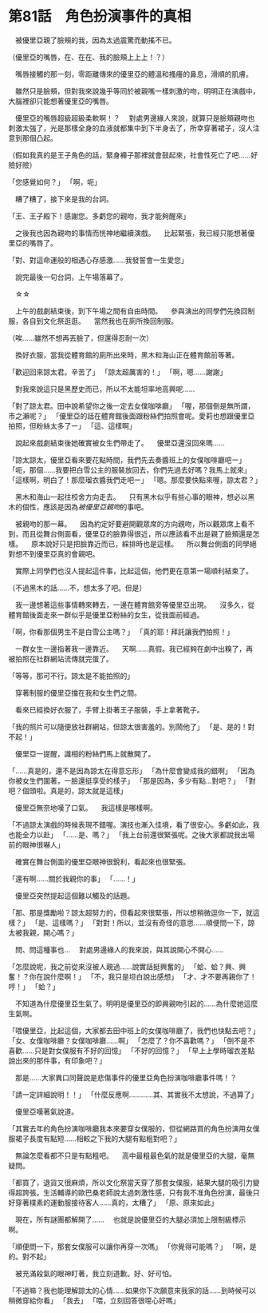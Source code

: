 # 第81話　角色扮演事件的真相

　被優里亞親了臉頰的我，因為太過震驚而動搖不已。

（優里亞的嘴唇，在、在在、我的臉頰上上上！？）

　嘴唇接觸的那一刻，零距離傳來的優里亞的體溫和搔癢的鼻息，滑順的肌膚。

　雖然只是臉頰，但對我來說幾乎等同於被親嘴一樣刺激的吻，明明正在演戲中，大腦裡卻只能想著優里亞的嘴唇。

　優里亞的嘴唇超級超級柔軟啊！？
　對處男邊緣人來說，就算只是臉頰親吻也刺激太強了，光是那樣全身的血液就都集中到下半身去了，所幸穿著裙子，沒人注意到那個凸起。

（假如我真的是王子角色的話，緊身褲子那裡就會鼓起來，社會性死亡了吧……好險好險）

「您感覺如何？」
「啊，呃」

　糟了糟了，接下來是我的台詞。

「王、王子殿下！感謝您。多虧您的親吻，我才能夠醒來」

　之後我也因為親吻的事情而恍神地繼續演戲。
　比起緊張，我已經只能想著優里亞的嘴唇了。

「對、對這命運般的相遇心存感激……我發誓會一生愛您」

　說完最後一句台詞，上午場落幕了。

　☆☆

　上午的戲劇結束後，到下午場之間有自由時間。
　參與演出的同學們先換回制服，各自到文化祭逛逛。
　當然我也在廁所換回制服。

（唉……雖然不想再丟臉了，但還得忍耐一次）

　換好衣服，當我從體育館的廁所出來時，黑木和海山正在體育館前等著。

「歡迎回來諒太君。辛苦了」
「諒太超厲害的！」
「啊，嗯……謝謝」

　對我來說這只是黑歷史而已，所以不太能坦率地高興呢……

「對了諒太君。田中說希望你之後一定去女僕咖啡廳」
「喔，那個倒是無所謂，市之瀨呢？」
「優里亞的話在體育館後面跟粉絲們拍照會呢。愛莉也想跟優里亞拍照，但粉絲太多了ー」
「這、這樣啊」

　說起來戲劇結束後她確實被女生們帶走了。
　優里亞還沒回來嗎……

「諒太諒太，優里亞看來要花點時間，我們先去奏醬班上的女僕咖啡廳吧ー」
「呃，那個……我要把白雪公主的服裝放回去，你們先過去好嗎？我馬上就來」
「這樣啊，明白了！那麼瑠衣醬我們走吧ー」
「嗯。那麼要快點來喔，諒太君？」

　黑木和海山一起往校舍方向走去。
　只有黑木似乎有些心事的眼神，想必以黑木的個性，應該是因為*被優里亞親吻*的事吧。

　被親吻的那一幕。
　因為約定好要避開觀眾席的方向親吻，所以觀眾席上看不到，而且從舞台側面看，優里亞的臉靠得很近，所以應該看不出是親了臉頰還是怎樣。
　原本說好只是把臉靠近而已，綵排時也是這樣。
　所以舞台側面的同學絕對想不到優里亞真的會親吧。

　實際上同學們也沒人提起這件事，比起這個，他們更在意第一場順利結束了。

（不過黑木的話……不，想太多了吧。但是）

　我一邊想著這些事情轉來轉去，一邊在體育館旁等優里亞出現。
　沒多久，從體育館後面走來一群似乎是優里亞粉絲的女生，從我面前經過。

「啊，你看那個男生不是白雪公主嗎？」
「真的耶！拜託讓我們拍照！」

　一群女生一邊指著我一邊靠近。
　天啊……真假。我已經夠在劇中出糗了，再被拍照在社群網站流傳就完蛋了。

「等等，那可不行。諒太是不能拍照的」

　穿著制服的優里亞擋在我和女生們之間。

　看來已經換好衣服了，手臂上掛著王子服裝，手上拿著靴子。

「我的照片可以隨便放社群網站，但諒太很害羞的。別鬧他了」
「是、是的！對不起！」

　優里亞一提醒，識相的粉絲們馬上就散開了。

「……真是的，還不是因為諒太在得意忘形」
「為什麼會變成我的錯啊」
「因為你被女生們圍著，一臉還挺享受的樣子」
「那是因為，多少有點…對吧？」
「對吧？個頭啦。真是的，諒太就是這樣」

　優里亞無奈地嘆了口氣。
　我這樣是哪樣啊。

「不過諒太演戲的時候表現不錯喔。演技也漸入佳境，看了很安心。多虧如此，我也能全力以赴」
「……是、嗎？」
「我上台前還很緊張呢。之後大家都說我出場前的眼神很嚇人」

　確實在舞台側面的優里亞眼神很銳利，看起來也很緊張。

「還有啊……關於我親你的事」
「……！」

　優里亞突然提起這個難以觸及的話題。

「那、那是獎勵啦？諒太超努力的，但看起來很緊張，所以想稍微逗你一下，就這樣？」
「是、這樣嗎？」
「對對！所以，並沒有奇怪的意思……順便問一下，諒太被我親，開心嗎？」

　問、問這種事也…
　對處男邊緣人的我來說，與其說開心不開心……

「怎麼說呢，我之前從來沒被人親過……說實話挺興奮的」
「蛤、蛤？興、興奮！？你在說什麼啊！」
「不，我只是坦白說出感想」
「才、才不要再親你了！哼！」
「蛤？」

　不知道為什麼優里亞生氣了。明明是優里亞的即興親吻引起的……為什麼她這麼生氣啊。

「喂優里亞，比起這個，大家都去田中班上的女僕咖啡廳了，我們也快點去吧？」
「女、女僕咖啡廳？女僕咖啡廳……啊」
「怎麼了？你不喜歡嗎？」
「倒不是不喜歡……只是對女僕服有不好的回憶」
「不好的回憶？」
「早上上學時瑠衣差點說出來的那件事，有印象吧？」

　那是……大家異口同聲說是悲傷事件的優里亞角色扮演咖啡廳事件嗎！？

「請一定詳細說明！！」
「什麼反應啊…………其、其實我不太想說，不過算了」

　優里亞嘆著氣說道。

「其實去年的角色扮演咖啡廳我本來要穿女僕服的，但從網路買的角色扮演用女僕服裙子長度有點短……相較之下我的大腿有點粗對吧？」

　無論怎麼看都不只是有點粗吧。
　高中最粗最色氣的就是優里亞的大腿，毫無疑問。

「都買了，退貨又很麻煩，所以文化祭當天穿了那套女僕服，結果大腿的吸引力變得超誇張。生活輔導的歐巴桑老師說太過刺激性感，只有我不准角色扮演，最後只好穿著樸素的運動服接待客人……真的，太糟了」
「原、原來如此」

　現在，所有謎團都解開了……
　也就是說優里亞的大腿必須加上限制級標示啊。

「順便問一下，那套女僕服可以讓你再穿一次嗎」
「你覺得可能嗎？」
「啊，是的。對不起」

　被充滿殺氣的眼神盯著，我立刻道歉。好、好可怕。

「不過嘛？我也能理解諒太的心情……如果你下次願意來我家的話……到時候可以稍微穿給你看」
「我去」
「喂，立刻回答很噁心好嗎」